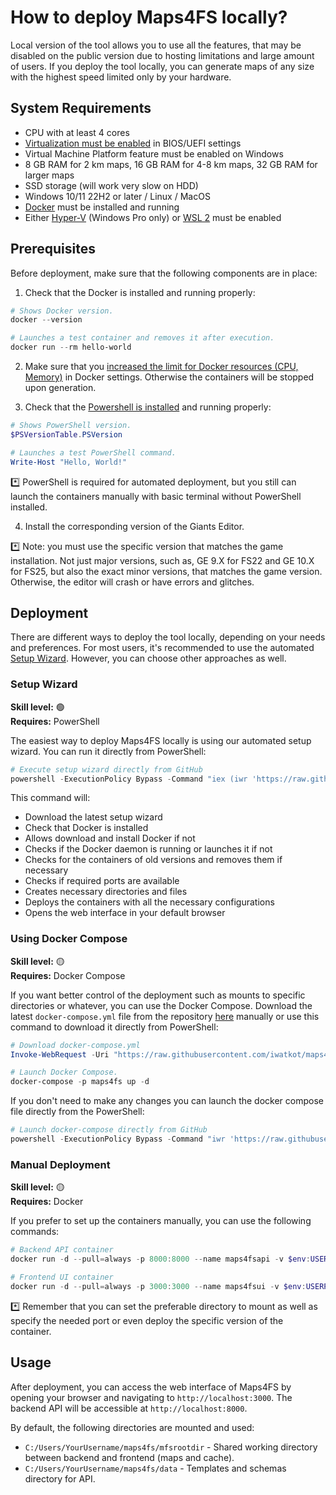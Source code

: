 # How to deploy Maps4FS locally?

Local version of the tool allows you to use all the features, that may be disabled on the public version due to hosting limitations and large amount of users. If you deploy the tool locally, you can generate maps of any size with the highest speed limited only by your hardware.

## System Requirements

- CPU with at least 4 cores
- [Virtualization must be enabled](https://support.microsoft.com/en-us/windows/enable-virtualization-on-windows-c5578302-6e43-4b4b-a449-8ced115f58e1) in BIOS/UEFI settings
- Virtual Machine Platform feature must be enabled on Windows
- 8 GB RAM for 2 km maps, 16 GB RAM for 4-8 km maps, 32 GB RAM for larger maps
- SSD storage (will work very slow on HDD)
- Windows 10/11 22H2 or later / Linux / MacOS
- [Docker](https://docs.docker.com/desktop/setup/install/windows-install/) must be installed and running
- Either [Hyper-V](https://docs.docker.com/desktop/setup/install/windows-install/#system-requirements) (Windows Pro only) or [WSL 2](https://docs.docker.com/desktop/setup/install/windows-install/#wsl-verification-and-setup) must be enabled

## Prerequisites

Before deployment, make sure that the following components are in place:

1. Check that the Docker is installed and running properly:

```powershell
# Shows Docker version.
docker --version

# Launches a test container and removes it after execution.
docker run --rm hello-world
```

2. Make sure that you [increased the limit for Docker resources (CPU, Memory)](https://docs.docker.com/desktop/settings-and-maintenance/settings/) in Docker settings. Otherwise the containers will be stopped upon generation.  

3. Check that the [Powershell is installed](https://learn.microsoft.com/en-gb/powershell/scripting/install/installing-powershell-on-windows?view=powershell-7.5) and running properly:

```powershell
# Shows PowerShell version.
$PSVersionTable.PSVersion

# Launches a test PowerShell command.
Write-Host "Hello, World!"
```

*️⃣ PowerShell is required for automated deployment, but you still can launch the containers manually with basic terminal without PowerShell installed.

4. Install the corresponding version of the Giants Editor. 

*️⃣ Note: you must use the specific version that matches the game installation. Not just major versions, such as, GE 9.X for FS22 and GE 10.X for FS25, but also the exact minor versions, that matches the game version. Otherwise, the editor will crash or have errors and glitches.

## Deployment

There are different ways to deploy the tool locally, depending on your needs and preferences. For most users, it's recommended to use the automated [Setup Wizard](https://github.com/iwatkot/maps4fs/blob/main/setup-wizard.ps1). However, you can choose other approaches as well.

### Setup Wizard

**Skill level:** 🟢  
**Requires:** PowerShell

The easiest way to deploy Maps4FS locally is using our automated setup wizard. You can run it directly from PowerShell:

```powershell
# Execute setup wizard directly from GitHub
powershell -ExecutionPolicy Bypass -Command "iex (iwr 'https://raw.githubusercontent.com/iwatkot/maps4fs/main/setup-wizard.ps1' -UseBasicParsing).Content"
```

This command will:
- Download the latest setup wizard  
- Check that Docker is installed  
- Allows download and install Docker if not  
- Checks if the Docker daemon is running or launches it if not  
- Checks for the containers of old versions and removes them if necessary  
- Checks if required ports are available  
- Creates necessary directories and files  
- Deploys the containers with all the necessary configurations  
- Opens the web interface in your default browser

### Using Docker Compose

**Skill level:** 🟡  
**Requires:** Docker Compose

If you want better control of the deployment such as mounts to specific directories or whatever, you can use the Docker Compose. Download the latest `docker-compose.yml` file from the repository [here](https://github.com/iwatkot/maps4fs/blob/main/docker-compose.yml) manually or use this command to download it directly from PowerShell:

```powershell
# Download docker-compose.yml
Invoke-WebRequest -Uri "https://raw.githubusercontent.com/iwatkot/maps4fs/main/docker-compose.yml" -OutFile "docker-compose.yml"

# Launch Docker Compose.
docker-compose -p maps4fs up -d
```

If you don't need to make any changes you can launch the docker compose file directly from the PowerShell:

```powershell
# Launch docker-compose directly from GitHub
powershell -ExecutionPolicy Bypass -Command "iwr 'https://raw.githubusercontent.com/iwatkot/maps4fs/main/docker-compose.yml' -OutFile 'docker-compose.yml'; docker-compose -p maps4fs up -d"
```

### Manual Deployment

**Skill level:** 🟡  
**Requires:** Docker  

If you prefer to set up the containers manually, you can use the following commands:

```powershell
# Backend API container
docker run -d --pull=always -p 8000:8000 --name maps4fsapi -v $env:USERPROFILE/maps4fs/mfsrootdir:/usr/src/app/mfsrootdir -v $env:USERPROFILE/maps4fs/templates:/usr/src/app/templates iwatkot/maps4fsapi
```

```powershell
# Frontend UI container
docker run -d --pull=always -p 3000:3000 --name maps4fsui -v $env:USERPROFILE/maps4fs/mfsrootdir:/usr/src/app/mfsrootdir iwatkot/maps4fsui
```

*️⃣ Remember that you can set the preferable directory to mount as well as specify the needed port or even deploy the specific version of the container.

## Usage

After deployment, you can access the web interface of Maps4FS by opening your browser and navigating to `http://localhost:3000`. The backend API will be accessible at `http://localhost:8000`.  

By default, the following directories are mounted and used:  
- `C:/Users/YourUsername/maps4fs/mfsrootdir` - Shared working directory between backend and frontend (maps and cache).
- `C:/Users/YourUsername/maps4fs/data` - Templates and schemas directory for API.
